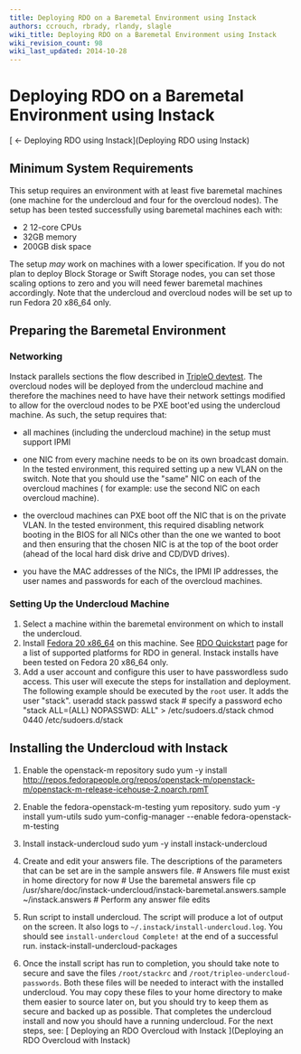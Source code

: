 ```yaml
---
title: Deploying RDO on a Baremetal Environment using Instack
authors: ccrouch, rbrady, rlandy, slagle
wiki_title: Deploying RDO on a Baremetal Environment using Instack
wiki_revision_count: 98
wiki_last_updated: 2014-10-28
---
```


# Deploying RDO on a Baremetal Environment using Instack

[ ← Deploying RDO using Instack](Deploying RDO using Instack)

## Minimum System Requirements

This setup requires an environment with at least five baremetal machines (one machine for the undercloud and four for the overcloud nodes). The setup has been tested successfully using baremetal machines each with:

*   2 12-core CPUs
*   32GB memory
*   200GB disk space

The setup *may* work on machines with a lower specification. If you do not plan to deploy Block Storage or Swift Storage nodes, you can set those scaling options to zero and you will need fewer baremetal machines accordingly. Note that the undercloud and overcloud nodes will be set up to run Fedora 20 x86_64 only.

## Preparing the Baremetal Environment

### Networking

Instack parallels sections the flow described in [TripleO devtest](http://docs.openstack.org/developer/tripleo-incubator/devtest.html). The overcloud nodes will be deployed from the undercloud machine and therefore the machines need to have have their network settings modified to allow for the overcloud nodes to be PXE boot'ed using the undercloud machine. As such, the setup requires that:

*   all machines (including the undercloud machine) in the setup must support IPMI

<!-- -->

*   one NIC from every machine needs to be on its own broadcast domain. In the tested environment, this required setting up a new VLAN on the switch. Note that you should use the "same" NIC on each of the overcloud machines ( for example: use the second NIC on each overcloud machine).

<!-- -->

*   the overcloud machines can PXE boot off the NIC that is on the private VLAN. In the tested environment, this required disabling network booting in the BIOS for all NICs other than the one we wanted to boot and then ensuring that the chosen NIC is at the top of the boot order (ahead of the local hard disk drive and CD/DVD drives).

<!-- -->

*   you have the MAC addresses of the NICs, the IPMI IP addresses, the user names and passwords for each of the overcloud machines.

### Setting Up the Undercloud Machine

1.  Select a machine within the baremetal environment on which to install the undercloud.
2.  Install [Fedora 20 x86_64](https://fedoraproject.org/en/get-fedora) on this machine. See [RDO Quickstart](http://openstack.redhat.com/Quickstart) page for a list of supported platforms for RDO in general. Instack installs have been tested on Fedora 20 x86_64 only.
3.  Add a user account and configure this user to have passwordless sudo access. This user will execute the steps for installation and deployment. The following example should be executed by the `root` user. It adds the user "stack".
        useradd stack
        passwd stack # specify a password
        echo "stack        ALL=(ALL)       NOPASSWD: ALL" > /etc/sudoers.d/stack
        chmod 0440 /etc/sudoers.d/stack

## Installing the Undercloud with Instack

1.  Enable the openstack-m repository
        sudo yum -y install http://repos.fedorapeople.org/repos/openstack-m/openstack-m/openstack-m-release-icehouse-2.noarch.rpmT

2.  Enable the fedora-openstack-m-testing yum repository.
        sudo yum -y install yum-utils
        sudo yum-config-manager --enable fedora-openstack-m-testing

3.  Install instack-undercloud
        sudo yum -y install instack-undercloud

4.  Create and edit your answers file. The descriptions of the parameters that can be set are in the sample answers file.
        # Answers file must exist in home directory for now
        # Use the baremetal answers file
        cp /usr/share/doc/instack-undercloud/instack-baremetal.answers.sample ~/instack.answers
        # Perform any answer file edits

5.  Run script to install undercloud. The script will produce a lot of output on the screen. It also logs to `~/.instack/install-undercloud.log`. You should see `install-undercloud Complete!` at the end of a successful run.
        instack-install-undercloud-packages

6.  Once the install script has run to completion, you should take note to secure and save the files `/root/stackrc` and `/root/tripleo-undercloud-passwords`. Both these files will be needed to interact with the installed undercloud. You may copy these files to your home directory to make them easier to source later on, but you should try to keep them as secure and backed up as possible.
    That completes the undercloud install and now you should have a running undercloud. For the next steps, see: [ Deploying an RDO Overcloud with Instack ](Deploying an RDO Overcloud with Instack)
